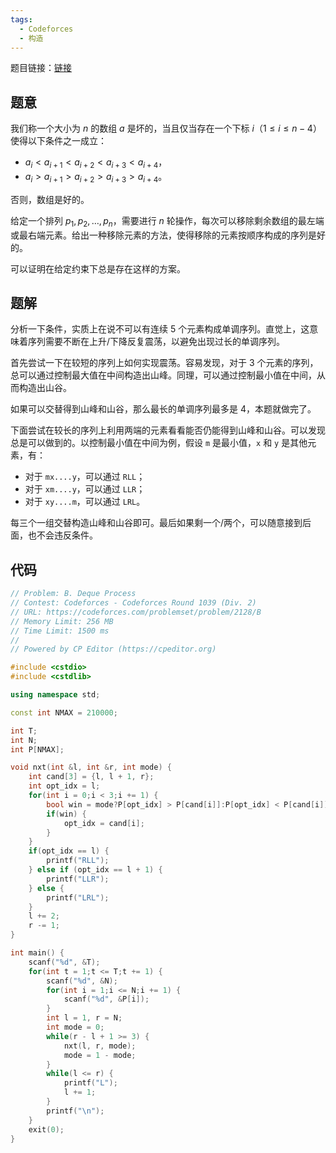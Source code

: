 ```yaml
---
tags:
  - Codeforces
  - 构造
---
```


题目链接：[链接](https://codeforces.com/problemset/problem/2128/B)

## 题意

我们称一个大小为 $n$ 的数组 $a$ 是坏的，当且仅当存在一个下标 $i$（$1 \leq i \leq n-4$）使得以下条件之一成立：

- $a_i < a_{i+1} < a_{i+2} < a_{i+3} < a_{i+4}$，
- $a_i > a_{i+1} > a_{i+2} > a_{i+3} > a_{i+4}$。

否则，数组是好的。

给定一个排列 $p_1, p_2, \dots, p_n$，需要进行 $n$ 轮操作，每次可以移除剩余数组的最左端或最右端元素。给出一种移除元素的方法，使得移除的元素按顺序构成的序列是好的。

可以证明在给定约束下总是存在这样的方案。

## 题解

分析一下条件，实质上在说不可以有连续 $5$ 个元素构成单调序列。直觉上，这意味着序列需要不断在上升/下降反复震荡，以避免出现过长的单调序列。

首先尝试一下在较短的序列上如何实现震荡。容易发现，对于 $3$ 个元素的序列，总可以通过控制最大值在中间构造出山峰。同理，可以通过控制最小值在中间，从而构造出山谷。

如果可以交替得到山峰和山谷，那么最长的单调序列最多是 $4$，本题就做完了。

下面尝试在较长的序列上利用两端的元素看看能否仍能得到山峰和山谷。可以发现总是可以做到的。以控制最小值在中间为例，假设 `m` 是最小值，`x` 和 `y` 是其他元素，有：

- 对于 `mx....y`，可以通过 `RLL`；
- 对于 `xm....y`，可以通过 `LLR`；
- 对于 `xy....m`，可以通过 `LRL`。

每三个一组交替构造山峰和山谷即可。最后如果剩一个/两个，可以随意接到后面，也不会违反条件。

## 代码

```cpp
// Problem: B. Deque Process
// Contest: Codeforces - Codeforces Round 1039 (Div. 2)
// URL: https://codeforces.com/problemset/problem/2128/B
// Memory Limit: 256 MB
// Time Limit: 1500 ms
// 
// Powered by CP Editor (https://cpeditor.org)

#include <cstdio>
#include <cstdlib>

using namespace std;

const int NMAX = 210000;

int T;
int N;
int P[NMAX];

void nxt(int &l, int &r, int mode) {
	int cand[3] = {l, l + 1, r};
	int opt_idx = l;
	for(int i = 0;i < 3;i += 1) {
		bool win = mode?P[opt_idx] > P[cand[i]]:P[opt_idx] < P[cand[i]];
		if(win) {
			opt_idx = cand[i];
		}
	}
	if(opt_idx == l) {
		printf("RLL");
	} else if (opt_idx == l + 1) {
		printf("LLR");
	} else {
		printf("LRL");
	}
	l += 2;
	r -= 1;
}

int main() {
	scanf("%d", &T);
	for(int t = 1;t <= T;t += 1) {
		scanf("%d", &N);
		for(int i = 1;i <= N;i += 1) {
			scanf("%d", &P[i]);
		}
		int l = 1, r = N;
		int mode = 0;
		while(r - l + 1 >= 3) {
			nxt(l, r, mode);
			mode = 1 - mode;
		}
		while(l <= r) {
			printf("L");
			l += 1;
		}
		printf("\n");
	}
	exit(0);
}
```